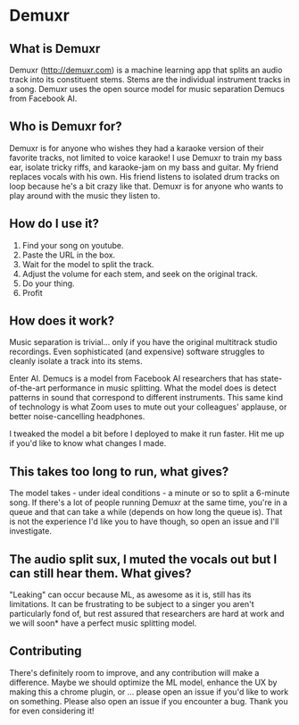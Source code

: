 # Demuxr

## What is Demuxr
Demuxr (http://demuxr.com) is a machine learning app that splits an audio track into its constituent stems. Stems are the individual instrument tracks in a song. Demuxr uses the open source model for music separation Demucs from Facebook AI. 


## Who is Demuxr for?
Demuxr is for anyone who wishes they had a karaoke version of their favorite tracks, not limited to voice karaoke! I use Demuxr to train my bass ear, isolate tricky riffs, and karaoke-jam on my bass and guitar. My friend replaces vocals with his own. His friend listens to isolated drum tracks on loop because he's a bit crazy like that. Demuxr is for anyone who wants to play around with the music they listen to.

## How do I use it?
1. Find your song on youtube.
2. Paste the URL in the box.
3. Wait for the model to split the track.
4. Adjust the volume for each stem, and seek on the original track.
5. Do your thing.
6. Profit

## How does it work?
Music separation is trivial... only if you have the original multitrack studio recordings. Even sophisticated (and expensive) software struggles to cleanly isolate a track into its stems.

Enter AI. Demucs is a model from Facebook AI researchers that has state-of-the-art performance in music splitting. What the model does is detect patterns in sound that correspond to different instruments. This same kind of technology is what Zoom uses to mute out your colleagues' applause, or better noise-cancelling headphones.

I tweaked the model a bit before I deployed to make it run faster. Hit me up if you'd like to know what changes I made.

## This takes too long to run, what gives?
The model takes - under ideal conditions - a minute or so to split a 6-minute song. If there's a lot of people running Demuxr at the same time, you're in a queue and that can take a while (depends on how long the queue is). That is not the experience I'd like you to have though, so open an issue and I'll investigate.

## The audio split sux, I muted the vocals out but I can still hear them. What gives?
"Leaking" can occur because ML, as awesome as it is, still has its limitations. It can be frustrating to be subject to a singer you aren't particularly fond of, but rest assured that researchers are hard at work and we will soon\* have a perfect music splitting model.

## Contributing
There's definitely room to improve, and any contribution will make a difference. Maybe we should optimize the ML model, enhance the UX by making this a chrome plugin,  or <your awesome idea here>... please open an issue if you'd like to work on something. Please also open an issue if you encounter a bug. Thank you for even considering it!